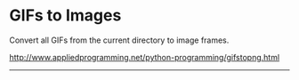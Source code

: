 # GIFs to Images

Convert all GIFs from the current directory to image frames.

http://www.appliedprogramming.net/python-programming/gifstopng.html

<hr>
